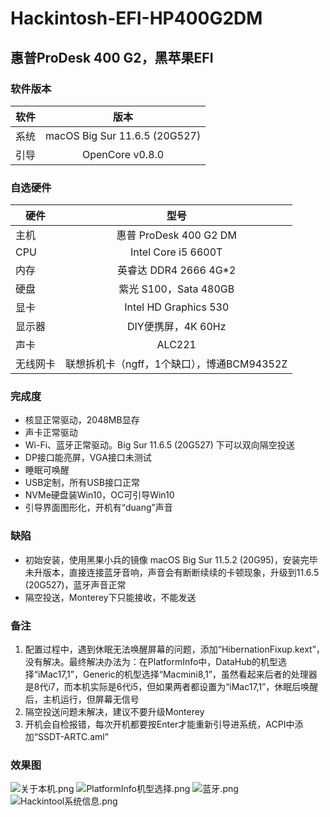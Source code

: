 # Hackintosh-EFI-HP400G2DM
## 惠普ProDesk 400 G2，黑苹果EFI

### 软件版本
| 软件 | 版本 |
| --- | :--: |
| 系统 | macOS Big Sur 11.6.5 (20G527) |
| 引导 | OpenCore v0.8.0 |

### 自选硬件
|   硬件    |   型号  |
| -------- | :----: |
| 主机 | 惠普 ProDesk 400 G2 DM |
| CPU | Intel Core i5 6600T |
| 内存 | 英睿达 DDR4 2666 4G*2 |
| 硬盘 | 紫光 S100，Sata 480GB |
| 显卡 | Intel HD Graphics 530 |
| 显示器 | DIY便携屏，4K 60Hz |
| 声卡 | ALC221 |
| 无线网卡 | 联想拆机卡（ngff，1个缺口），博通BCM94352Z |

### 完成度
+ 核显正常驱动，2048MB显存
+ 声卡正常驱动
+ Wi-Fi、蓝牙正常驱动。Big Sur 11.6.5 (20G527) 下可以双向隔空投送
+ DP接口能亮屏，VGA接口未测试
+ 睡眠可唤醒
+ USB定制，所有USB接口正常
+ NVMe硬盘装Win10，OC可引导Win10
+ 引导界面图形化，开机有“duang”声音

### 缺陷
+ 初始安装，使用黑果小兵的镜像 macOS Big Sur 11.5.2 (20G95)，安装完毕未升版本，直接连接蓝牙音响，声音会有断断续续的卡顿现象，升级到11.6.5 (20G527)，蓝牙声音正常
+ 隔空投送，Monterey下只能接收，不能发送

### 备注
1. 配置过程中，遇到休眠无法唤醒屏幕的问题，添加“HibernationFixup.kext”，没有解决。最终解决办法为：在PlatformInfo中，DataHub的机型选择“iMac17,1”，Generic的机型选择“Macmini8,1”，虽然看起来后者的处理器是8代i7，而本机实际是6代i5，但如果两者都设置为“iMac17,1”，休眠后唤醒后，主机运行，但屏幕无信号
2. 隔空投送问题未解决，建议不要升级Monterey
3. 开机会自检报错，每次开机都要按Enter才能重新引导进系统，ACPI中添加“SSDT-ARTC.aml”

### 效果图
![关于本机.png](https://github.com/demon3434/Hackintosh-EFI-HP400G2DM/blob/main/OpenCore%20v0.8.0%20%26%20macOS%20Big%20Sur%2011.6.5%20(20G527)%20%26%20BCM94352Z/1.%E5%85%B3%E4%BA%8E%E6%9C%AC%E6%9C%BA.png "关于本机")
![PlatformInfo机型选择.png](https://github.com/demon3434/Hackintosh-EFI-HP400G2DM/blob/main/OpenCore%20v0.8.0%20%26%20macOS%20Big%20Sur%2011.6.5%20(20G527)%20%26%20BCM94352Z/2.PlatformInfo%E6%9C%BA%E5%9E%8B%E9%80%89%E6%8B%A9.png "PlatformInfo机型选择")
![蓝牙.png](https://github.com/demon3434/Hackintosh-EFI-HP400G2DM/blob/main/OpenCore%20v0.7.9%20%26%20%20macOS%20Big%20Sur%2011.6.5%20(20G527)%20%26%20BCM94352Z%20%E5%81%B6%E5%B0%94%E5%8D%A1%E9%A1%BF%EF%BC%8C%E5%BC%83%E7%94%A8/2.%E8%93%9D%E7%89%99.png "蓝牙")
![Hackintool系统信息.png](https://github.com/demon3434/Hackintosh-EFI-HP400G2DM/blob/main/OpenCore%20v0.8.0%20%26%20macOS%20Big%20Sur%2011.6.5%20(20G527)%20%26%20BCM94352Z/3.Hackintool%E7%B3%BB%E7%BB%9F%E4%BF%A1%E6%81%AF(%E6%B3%A8%E6%84%8F%E6%9C%BA%E5%9E%8B).png "Hackintool系统信息")
